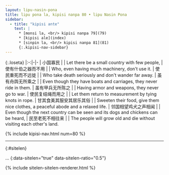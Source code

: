```yaml
---
layout: lipu-nasin-pona
title: lipu pona la, kipisi nanpa 80 • lipu Nasin Pona
sidebar:
  - title: "kipisi ante"
    text: |
      * [monsi la, <br/> kipisi nanpa 79](79)
      * [kipisi ale](index)
      * [sinpin la, <br/> kipisi nanpa 81](81)
      {:.kipisi-nav-sidebar}
---
```


{:.loseta}
|:-:|-|-
| 小国寡民<wbr/>           |  | Let there be a small country with few people,
| 使有什伯之器<wbr/>而不用 |  | Who, even having much machinery, don't use it.
| 使民重死<wbr/>而不远徙   |  | Who take death seriously and don't wander far away.
| 虽有舟舆<wbr/>无所乘之   |  | Even though they have boats and carriages, they never ride in them.
| 虽有甲兵<wbr/>无所陈之   |  | Having armor and weapons, they never go to war.
| 使民复结绳而用之         |  | Let them return to measurement by tying knots in rope.
| 甘其食<wbr/>美其服<wbr/>安其居<wbr/>乐其俗 |  | Sweeten their food, give them nice clothes, a peaceful abode and a relaxed life.
| 邻国相望<wbr/>鸡犬之声相闻 |  | Even though the next country can be seen and its dogs and chickens can be heard,
| 民至老死<wbr/>不相往来     |  | The people will grow old and die without visiting each other's land.

{% include kipisi-nav.html num=80 %}

-------
{:#sitelen}

...
{:data-sitelen="true" data-sitelen-ratio="0.5"}

{% include sitelen-sitelen-renderer.html %}

